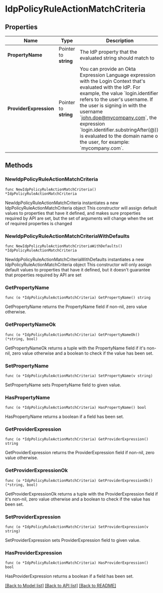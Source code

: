 # IdpPolicyRuleActionMatchCriteria

## Properties

Name | Type | Description | Notes
------------ | ------------- | ------------- | -------------
**PropertyName** | Pointer to **string** | The IdP property that the evaluated string should match to | [optional] 
**ProviderExpression** | Pointer to **string** | You can provide an Okta Expression Language expression with the Login Context that&#39;s evaluated with the IdP. For example, the value &#x60;login.identifier&#x60; refers to the user&#39;s username. If the user is signing in with the username &#x60;john.doe@mycompany.com&#x60;, the expression &#x60;login.identifier.substringAfter(@))&#x60; is evaluated to the domain name of the user, for example: &#x60;mycompany.com&#x60;.  | [optional] 

## Methods

### NewIdpPolicyRuleActionMatchCriteria

`func NewIdpPolicyRuleActionMatchCriteria() *IdpPolicyRuleActionMatchCriteria`

NewIdpPolicyRuleActionMatchCriteria instantiates a new IdpPolicyRuleActionMatchCriteria object
This constructor will assign default values to properties that have it defined,
and makes sure properties required by API are set, but the set of arguments
will change when the set of required properties is changed

### NewIdpPolicyRuleActionMatchCriteriaWithDefaults

`func NewIdpPolicyRuleActionMatchCriteriaWithDefaults() *IdpPolicyRuleActionMatchCriteria`

NewIdpPolicyRuleActionMatchCriteriaWithDefaults instantiates a new IdpPolicyRuleActionMatchCriteria object
This constructor will only assign default values to properties that have it defined,
but it doesn't guarantee that properties required by API are set

### GetPropertyName

`func (o *IdpPolicyRuleActionMatchCriteria) GetPropertyName() string`

GetPropertyName returns the PropertyName field if non-nil, zero value otherwise.

### GetPropertyNameOk

`func (o *IdpPolicyRuleActionMatchCriteria) GetPropertyNameOk() (*string, bool)`

GetPropertyNameOk returns a tuple with the PropertyName field if it's non-nil, zero value otherwise
and a boolean to check if the value has been set.

### SetPropertyName

`func (o *IdpPolicyRuleActionMatchCriteria) SetPropertyName(v string)`

SetPropertyName sets PropertyName field to given value.

### HasPropertyName

`func (o *IdpPolicyRuleActionMatchCriteria) HasPropertyName() bool`

HasPropertyName returns a boolean if a field has been set.

### GetProviderExpression

`func (o *IdpPolicyRuleActionMatchCriteria) GetProviderExpression() string`

GetProviderExpression returns the ProviderExpression field if non-nil, zero value otherwise.

### GetProviderExpressionOk

`func (o *IdpPolicyRuleActionMatchCriteria) GetProviderExpressionOk() (*string, bool)`

GetProviderExpressionOk returns a tuple with the ProviderExpression field if it's non-nil, zero value otherwise
and a boolean to check if the value has been set.

### SetProviderExpression

`func (o *IdpPolicyRuleActionMatchCriteria) SetProviderExpression(v string)`

SetProviderExpression sets ProviderExpression field to given value.

### HasProviderExpression

`func (o *IdpPolicyRuleActionMatchCriteria) HasProviderExpression() bool`

HasProviderExpression returns a boolean if a field has been set.


[[Back to Model list]](../README.md#documentation-for-models) [[Back to API list]](../README.md#documentation-for-api-endpoints) [[Back to README]](../README.md)


